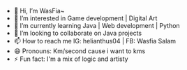 - 👋 Hi, I’m WasFia~
- 👀 I’m interested in Game development | Digital Art
- 🌱 I’m currently learning Java | Web development | Python
- 💞️ I’m looking to collaborate on Java projects
- 📫 How to reach me IG: helianthus04 | FB: Wasfia Salam 
- 😄 Pronouns: Km/second cause i want to kms
- ⚡ Fun fact: I'm a mix of logic and artisty

<!---
WasFia3/WasFia3 is a ✨ special ✨ repository because its `README.md` (this file) appears on your GitHub profile.
You can click the Preview link to take a look at your changes.
--->
